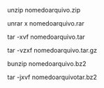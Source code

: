 unzip nomedoarquivo.zip

unrar x nomedoarquivo.rar

tar -xvf nomedoarquivo.tar

tar -vzxf nomedoarquivo.tar.gz

bunzip nomedoarquivo.bz2

tar -jxvf nomedoarquivotar.bz2
